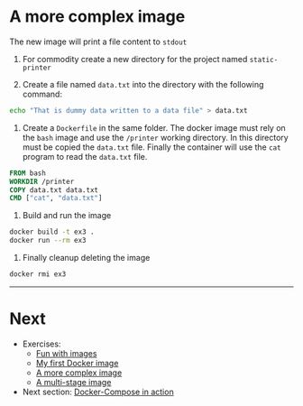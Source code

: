 # A more complex image

The new image will print a file content to `stdout`

1. For commodity create a new directory for the project named `static-printer`

1. Create a file named `data.txt` into the directory with the following command:

```bash
echo "That is dummy data written to a data file" > data.txt
```

1. Create a `Dockerfile` in the same folder.
   The docker image must rely on the `bash` image and use the `/printer` working directory.
   In this directory must be copied the `data.txt` file.
   Finally the container will use the `cat` program to read the `data.txt` file.

```dockerfile
FROM bash
WORKDIR /printer
COPY data.txt data.txt
CMD ["cat", "data.txt"]
```

1. Build and run the image 

```bash
docker build -t ex3 .
docker run --rm ex3
```

1. Finally cleanup deleting the image

```bash
docker rmi ex3
```

---

# Next

- Exercises:
  - [Fun with images](./Ex-01.md) 
  - [My first Docker image](./Ex-02.md) 
  - [A more complex image](./Ex-03.md) 
  - [A multi-stage image](./Ex-04.md) 
- Next section: [Docker-Compose in action](../05-DockerCompose)
